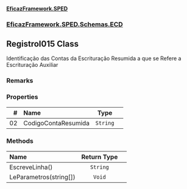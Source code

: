 #### [EficazFramework.SPED](EficazFrameworkSPED.md 'EficazFramework SPED')
### [EficazFramework.SPED.Schemas.ECD](EficazFramework.SPED.Schemas.ECD.md 'EficazFramework.SPED.Schemas.ECD')

## RegistroI015 Class

Identificação das Contas da Escrituração Resumida a que se Refere a Escrituração Auxiliar

### Remarks
### Properties

| # | Name | Type | |
| ---: | :--- | :---: | :--- |
| 02 | CodigoContaResumida | `String` |  |
### Methods

| Name | Return Type | |
| :--- | :---: | :--- |
| EscreveLinha() | `String` |  |
| LeParametros(string[]) | `Void` |  |
